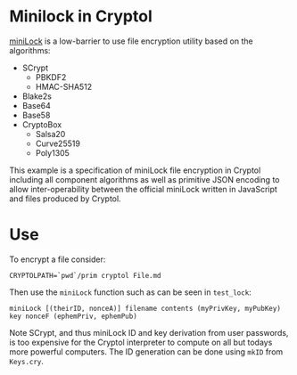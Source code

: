 # Minilock in Cryptol

[miniLock](https://minilock.io) is a low-barrier to use file encryption utility
based on the algorithms:

 * SCrypt
    - PBKDF2
    - HMAC-SHA512
 * Blake2s
 * Base64
 * Base58
 * CryptoBox
    - Salsa20
    - Curve25519
    - Poly1305

This example is a specification of miniLock file encryption in Cryptol including
all component algorithms as well as primitive JSON encoding to allow
inter-operability between the official miniLock written in JavaScript and files
produced by Cryptol.

# Use

To encrypt a file consider:

```
CRYPTOLPATH=`pwd`/prim cryptol File.md
```

Then use the `miniLock` function such as can be seen in `test_lock`:

```
miniLock [(theirID, nonceA)] filename contents (myPrivKey, myPubKey) key nonceF (ephemPriv, ephemPub)
```

Note SCrypt, and thus miniLock ID and key derivation from user passwords, is too
expensive for the Cryptol interpreter to compute on all but todays more powerful
computers.  The ID generation can be done using `mkID` from `Keys.cry`.
